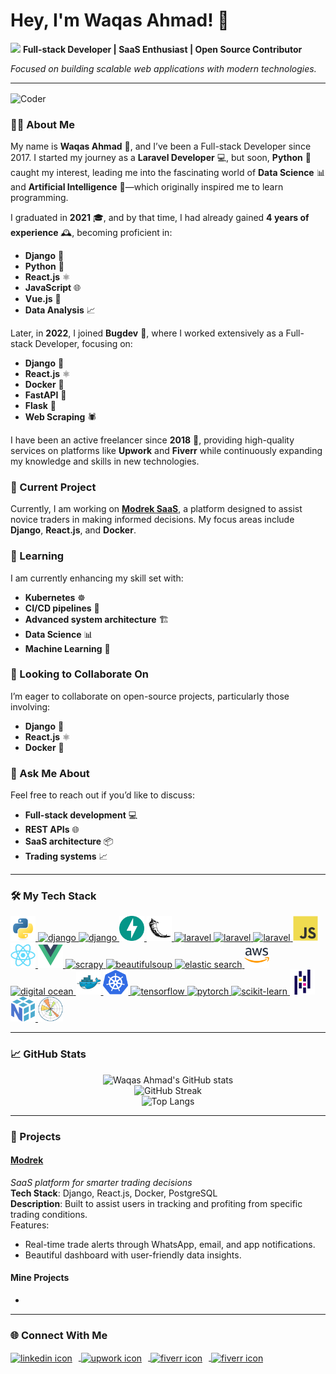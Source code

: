 # Hey, I'm Waqas Ahmad! 👋
<img src="https://img.shields.io/badge/Waqas%20Ahmad-is%20Hireable-orange" />
<strong>Full-stack Developer | SaaS Enthusiast | Open Source Contributor</strong>

_Focused on building scalable web applications with modern technologies._

---
<img align="center" alt="Coder" src="https://cdn.dribbble.com/users/1162077/screenshots/3848914/programmer.gif" />

### 👨‍💻 About Me
My name is **Waqas Ahmad** 👋, and I’ve been a Full-stack Developer since 2017. I started my journey as a **Laravel Developer** 💻, but soon, **Python** 🐍 caught my interest, leading me into the fascinating world of **Data Science** 📊 and **Artificial Intelligence** 🤖—which originally inspired me to learn programming.

I graduated in **2021** 🎓, and by that time, I had already gained **4 years of experience** 🕰️, becoming proficient in:
- **Django** 🐍
- **Python** 🐍
- **React.js** ⚛️
- **JavaScript** 🌐
- **Vue.js** 🌊
- **Data Analysis** 📈

Later, in **2022**, I joined **Bugdev** 💼, where I worked extensively as a Full-stack Developer, focusing on:
- **Django** 🐍
- **React.js** ⚛️
- **Docker** 🐳
- **FastAPI** 🚀
- **Flask** 🍞
- **Web Scraping** 🕷️

I have been an active freelancer since **2018** 🌟, providing high-quality services on platforms like **Upwork** and **Fiverr** while continuously expanding my knowledge and skills in new technologies.

### 🔭 Current Project
Currently, I am working on [**Modrek SaaS**](https://modrek.com), a platform designed to assist novice traders in making informed decisions. My focus areas include **Django**, **React.js**, and **Docker**.

### 🌱 Learning
I am currently enhancing my skill set with:
- **Kubernetes** ☸️
- **CI/CD pipelines** 🔄
- **Advanced system architecture** 🏗️
- **Data Science** 📊
- **Machine Learning** 🤖

### 👯 Looking to Collaborate On
I’m eager to collaborate on open-source projects, particularly those involving:
- **Django** 🐍
- **React.js** ⚛️
- **Docker** 🐳

### 💬 Ask Me About
Feel free to reach out if you’d like to discuss:
- **Full-stack development** 💻
- **REST APIs** 🌐
- **SaaS architecture** 📦
- **Trading systems** 📈
---

### 🛠️ My Tech Stack

<p align="left"> 
  <a href="https://www.python.org/" target="_blank" rel="noreferrer"> 
    <img src="https://raw.githubusercontent.com/devicons/devicon/master/icons/python/python-original.svg" alt="python" width="40" height="40"/> 
  </a> 
  <a href="https://www.djangoproject.com/" target="_blank" rel="noreferrer"> 
    <img src="https://cdn.worldvectorlogo.com/logos/django-community.svg" alt="django" width="40" height="40"/> 
  </a>

  <a href="https://www.djangoproject.com/" target="_blank" rel="noreferrer"> 
    <img src="https://www.django-rest-framework.org/img/logo.png" alt="django" width="80" height="40"/> 
  </a>
  
  <a href="https://fastapi.tiangolo.com/" target="_blank" rel="noreferrer"> 
    <img src="https://raw.githubusercontent.com/devicons/devicon/master/icons/fastapi/fastapi-original.svg" alt="fastapi" width="40" height="40"/> 
  </a> 
  <a href="https://flask.palletsprojects.com/" target="_blank" rel="noreferrer"> 
    <img src="https://raw.githubusercontent.com/devicons/devicon/master/icons/flask/flask-original.svg" alt="flask" width="40" height="40"/> 
  </a> 
  <a href="https://laravel.com/" target="_blank" rel="noreferrer"> 
    <img src="https://cdn.worldvectorlogo.com/logos/laravel-2.svg" alt="laravel" width="40" height="40"/> 
  </a> 
  <a href="https://docs.celeryq.dev/" target="_blank" rel="noreferrer"> 
    <img src="https://icons.veryicon.com/png/o/food--drinks/food-7/celery-1.png" alt="laravel" width="40" height="40"/> 
  </a> 
    <a href="https://socket.io/" target="_blank" rel="noreferrer"> 
    <img src="https://cdn.worldvectorlogo.com/logos/websocket.svg" alt="laravel" width="40" height="40"/> 
  </a> 
  
  
  <a href="https://www.javascript.com/" target="_blank" rel="noreferrer"> 
    <img src="https://raw.githubusercontent.com/devicons/devicon/master/icons/javascript/javascript-original.svg" alt="javascript" width="40" height="40"/> 
  </a>
  <a href="https://reactjs.org/" target="_blank" rel="noreferrer"> 
    <img src="https://raw.githubusercontent.com/devicons/devicon/master/icons/react/react-original.svg" alt="react" width="40" height="40"/> 
  </a>
  <a href="https://vuejs.org/" target="_blank" rel="noreferrer"> 
    <img src="https://raw.githubusercontent.com/devicons/devicon/master/icons/vuejs/vuejs-original.svg" alt="vuejs" width="40" height="40"/> 
  </a>
  <a href="https://scrapy.org/" target="_blank" rel="noreferrer">
    <img src="https://scrapeops.io/img/sdk-icons/scrapy-logo.png" alt="scrapy" width="40" height="40"/>
  </a>
  <a href="https://beautifulsoup.readthedocs.io/en/latest/" target="_blank" rel="noreferrer">
    <img src="https://cdn.scrapfly.io/srapeground/0.0.12/media/beautifulsoup4.svg" alt="beautifulsoup" width="80" height="40"/>
  </a>
  <a href="https://www.elastic.co/" target="_blank" rel="noreferrer"> 
    <img src="https://www.vectorlogo.zone/logos/elastic/elastic-icon.svg" alt="elastic search" width="40" height="40"/> 
  </a>
  <a href="https://aws.amazon.com/" target="_blank" rel="noreferrer"> 
    <img src="https://raw.githubusercontent.com/devicons/devicon/master/icons/amazonwebservices/amazonwebservices-original-wordmark.svg" alt="aws" width="40" height="40"/> 
  </a>
  <a href="https://www.digitalocean.com/" target="_blank" rel="noreferrer"> 
    <img src="https://www.vectorlogo.zone/logos/digitalocean/digitalocean-icon.svg" alt="digital ocean" width="40" height="40"/> 
  </a>
  <a href="https://www.docker.com/" target="_blank" rel="noreferrer"> 
    <img src="https://raw.githubusercontent.com/devicons/devicon/master/icons/docker/docker-original.svg" alt="docker" width="40" height="40"/> 
  </a> 
  <a href="https://kubernetes.io/" target="_blank" rel="noreferrer"> 
    <img src="https://raw.githubusercontent.com/devicons/devicon/master/icons/kubernetes/kubernetes-plain.svg" alt="kubernetes" width="40" height="40"/> 
  </a> 
  <a href="https://www.tensorflow.org/" target="_blank" rel="noreferrer"> 
    <img src="https://www.vectorlogo.zone/logos/tensorflow/tensorflow-icon.svg" alt="tensorflow" width="40" height="40"/> 
  </a>
  <a href="https://pytorch.org/" target="_blank" rel="noreferrer"> 
    <img src="https://www.vectorlogo.zone/logos/pytorch/pytorch-icon.svg" alt="pytorch" width="40" height="40"/> 
  </a>
  <a href="https://scikit-learn.org/" target="_blank" rel="noreferrer"> 
    <img src="https://upload.wikimedia.org/wikipedia/commons/0/05/Scikit_learn_logo_small.svg" alt="scikit-learn" width="40" height="40"/> 
  </a>
  <a href="https://pandas.pydata.org/" target="_blank" rel="noreferrer"> 
    <img src="https://raw.githubusercontent.com/devicons/devicon/master/icons/pandas/pandas-original.svg" alt="pandas" width="40" height="40"/> 
  </a>
  <a href="https://numpy.org/" target="_blank" rel="noreferrer"> 
    <img src="https://raw.githubusercontent.com/devicons/devicon/master/icons/numpy/numpy-original.svg" alt="numpy" width="40" height="40"/> 
  </a>
  <a href="https://matplotlib.org/" target="_blank" rel="noreferrer"> 
    <img src="https://raw.githubusercontent.com/devicons/devicon/master/icons/matplotlib/matplotlib-original.svg" alt="matplotlib" width="40" height="40"/> 
  </a>
</p>


---

### 📈 GitHub Stats

<div align="center">
  <img src="https://github-readme-stats.vercel.app/api?username=coderatwork-7&theme=dracula&show_icons=true&hide_border=true" alt="Waqas Ahmad's GitHub stats"/>
  <br/>
  <img src="https://github-readme-streak-stats.herokuapp.com/?user=coderatwork-7&theme=dracula&hide_border=true" alt="GitHub Streak"/>
  <br/>
  <img src="https://github-readme-stats.vercel.app/api/top-langs/?username=coderatwork-7&theme=dracula&layout=compact&hide_border=true" alt="Top Langs"/>
</div>

---

### 🚀 Projects

#### [Modrek](https://modrek.com)  
_SaaS platform for smarter trading decisions_  
**Tech Stack**: Django, React.js, Docker, PostgreSQL  
**Description**: Built to assist users in tracking and profiting from specific trading conditions.  
Features:
- Real-time trade alerts through WhatsApp, email, and app notifications.
- Beautiful dashboard with user-friendly data insights.

#### Mine Projects  
- 
---

### 🌐 Connect With Me

<p align="left"> 
  <a href="https://linkedin.com">
    <img width="40px" align="center" src="https://upload.wikimedia.org/wikipedia/commons/thumb/8/81/LinkedIn_icon.svg/1200px-LinkedIn_icon.svg.png" alt="linkedin icon" style="margin-right: 10px;"/>
  </a>
  <a href="https://upwork.com">
    <img width="80px" align="center" src="https://upload.wikimedia.org/wikipedia/commons/thumb/d/d2/Upwork-logo.svg/2560px-Upwork-logo.svg.png" alt="upwork icon" style="margin-right: 10px;"/>
  </a>
  <a href="https://fiverr.com">
    <img width="40px" align="center" src="https://cdn.worldvectorlogo.com/logos/fiverr-1.svg" alt="fiverr icon" style="margin-right: 10px;"/>
  </a>
  <a href="mailto:waqas.07124@gmail.com">
    <img width="40px" align="center" src="https://cdn4.iconfinder.com/data/icons/social-media-logos-6/512/112-gmail_email_mail-512.png" alt="fiverr icon" style="margin-right: 10px;"/>
  </a>
</p>

<br>
<br>
<br>
<!-- <p align="left">
<a href="https://github.com/awaisanwar544/rr-workshop">
<img width='auto' align="center" src="https://github-readme-stats.vercel.app/api/pin/?username=awaisanwar544&repo=rr-workshop&border_color=02D892&bg_color=0D1117&title_color=C9D1D9&text_color=8B948E&icon_color=01D892" />
</a>
<br>
<br>
<a href="https://github.com/awaisanwar544/todo-list">
<img width='auto' align="center" src="https://github-readme-stats.vercel.app/api/pin/?username=awaisanwar544&repo=todo-list&border_color=02D892&bg_color=0D1117&title_color=C9D1D9&text_color=8B948E&icon_color=01D892" />
</a>
</p> -->

